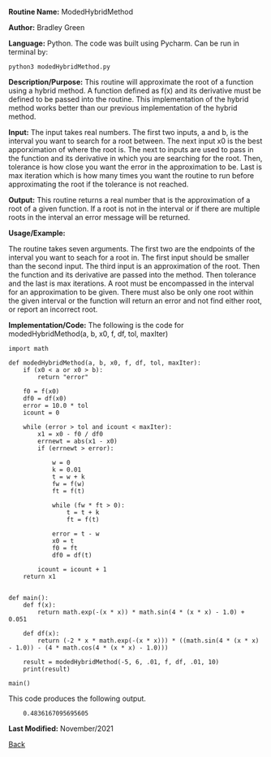 
**Routine Name:**           ModedHybridMethod

**Author:** Bradley Green

**Language:** Python. The code was built using Pycharm. Can be run in terminal by:


    python3 modedHybridMethod.py


**Description/Purpose:** This routine will approximate the root of a function using a hybrid method.  A function defined as f(x) and its derivative must be defined
 to be passed into the routine. This implementation of the hybrid method works better than our previous implementation of the hybrid method. 

**Input:** The input takes real numbers.  The first two inputs, a and b, is the interval you want to search for a root between. The next input x0 is the 
best apporximation of where the root is.  The next to inputs are used to pass in the function and its derivative in which you are searching for the root.
Then, tolerance is how close you want the error in the approximation to be.  Last is max iteration which is how many times you want 
the routine to run before approximating the root if the tolerance is not reached. 

**Output:** This routine returns a real number that is the approximation of a root of a given function. If a root is not in the interval or if there 
are multiple roots in the interval an error message will be returned. 

**Usage/Example:**

The routine takes seven arguments. The first two are the endpoints of the interval you want to seach for a root in.  The first input should be smaller than the 
second input.  The third input is an approximation of the root.  Then the function and its derivative are passed into the method.
Then tolerance and the last is max iterations.  A root must be encompassed in the interval for an approximation to be given.
 There must also be only one root within the given interval or the function will return an error and not find either root, or report an incorrect root. 



**Implementation/Code:** The following is the code for modedHybridMethod(a, b, x0, f, df, tol, maxIter)


    import math

    def modedHybridMethod(a, b, x0, f, df, tol, maxIter):
        if (x0 < a or x0 > b):
            return "error"

        f0 = f(x0)
        df0 = df(x0)
        error = 10.0 * tol
        icount = 0

        while (error > tol and icount < maxIter):
            x1 = x0 - f0 / df0
            errnewt = abs(x1 - x0)
            if (errnewt > error):

                w = 0
                k = 0.01
                t = w + k
                fw = f(w)
                ft = f(t)

                while (fw * ft > 0):
                    t = t + k
                    ft = f(t)

                error = t - w
                x0 = t
                f0 = ft
                df0 = df(t)

            icount = icount + 1
        return x1


    def main():
        def f(x):
            return math.exp(-(x * x)) * math.sin(4 * (x * x) - 1.0) + 0.051

        def df(x):
            return (-2 * x * math.exp(-(x * x))) * ((math.sin(4 * (x * x) - 1.0)) - (4 * math.cos(4 * (x * x) - 1.0)))

        result = modedHybridMethod(-5, 6, .01, f, df, .01, 10)
        print(result)

    main()


This code produces the following output.

        0.4836167095695605
    

**Last Modified:** November/2021

[Back](../README.md)
